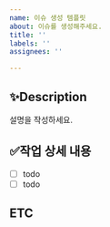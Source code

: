 ```yaml
---
name: 이슈 생성 템플릿
about: 이슈를 생성해주세요.
title: ''
labels: ''
assignees: ''

---
```


## ✨Description

설명을 작성하세요.

## ✅작업 상세 내용
- [ ] todo
- [ ] todo

## ETC
